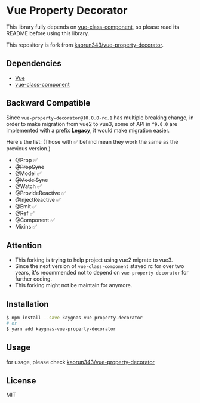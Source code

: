 # Vue Property Decorator

This library fully depends on [vue-class-component](https://github.com/vuejs/vue-class-component), so please read its README before using this library.

This repository is fork from [kaorun343/vue-property-decorator](https://github.com/kaorun343/vue-property-decorator).

## Dependencies

- [Vue](https://github.com/vuejs/vue)
- [vue-class-component](https://github.com/vuejs/vue-class-component)

## Backward Compatible
Since `vue-property-decorator@10.0.0-rc.1` has multiple breaking change, in order to make migration from vue2 to vue3, some of API in `^9.0.0` are implemented with a prefix **Legacy**, it would make migration easier.

Here's the list:
(Those with ✅ behind mean they work the same as the previous version.)

- @Prop ✅
- <s>@PropSync</s>
- @Model ✅
- <s>@ModelSync</s>
- @Watch ✅
- @ProvideReactive ✅
- @InjectReactive ✅
- @Emit ✅
- @Ref ✅
- @Component ✅
- Mixins ✅

## Attention

- This forking is trying to help project using vue2 migrate to vue3.
- Since the next version of `vue-class-component` stayed rc for over two years, it's recommended not to depend on `vue-property-decorator` for further coding.
- This forking might not be maintain for anymore.

## Installation

```bash
$ npm install --save kaygnas-vue-property-decorator
# or
$ yarn add kaygnas-vue-property-decorator
```

## Usage

for usage, please check [kaorun343/vue-property-decorator](https://github.com/kaorun343/vue-property-decorator)

## License

MIT
